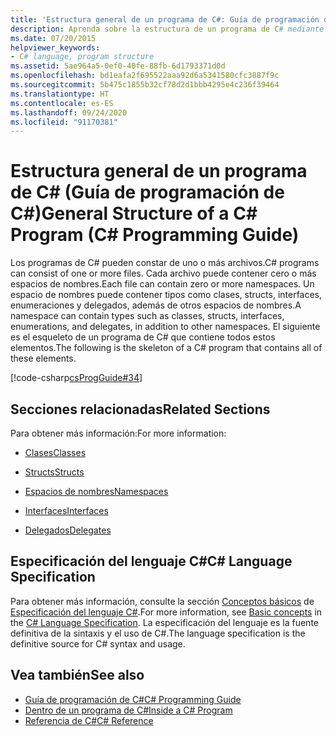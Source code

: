 ```yaml
---
title: 'Estructura general de un programa de C#: Guía de programación de C#'
description: Aprenda sobre la estructura de un programa de C# mediante un programa esqueleto que contiene todos los elementos necesarios para un programa.
ms.date: 07/20/2015
helpviewer_keywords:
- C# language, program structure
ms.assetid: 5ae964a5-0ef0-40fe-88fb-6d1793371d0d
ms.openlocfilehash: bd1eafa2f695522aaa92d6a5341580cfc3887f9c
ms.sourcegitcommit: 5b475c1855b32cf78d2d1bbb4295e4c236f39464
ms.translationtype: HT
ms.contentlocale: es-ES
ms.lasthandoff: 09/24/2020
ms.locfileid: "91170381"
---
```

# <a name="general-structure-of-a-c-program-c-programming-guide"></a><span data-ttu-id="825f8-103">Estructura general de un programa de C# (Guía de programación de C#)</span><span class="sxs-lookup"><span data-stu-id="825f8-103">General Structure of a C# Program (C# Programming Guide)</span></span>

<span data-ttu-id="825f8-104">Los programas de C# pueden constar de uno o más archivos.</span><span class="sxs-lookup"><span data-stu-id="825f8-104">C# programs can consist of one or more files.</span></span> <span data-ttu-id="825f8-105">Cada archivo puede contener cero o más espacios de nombres.</span><span class="sxs-lookup"><span data-stu-id="825f8-105">Each file can contain zero or more namespaces.</span></span> <span data-ttu-id="825f8-106">Un espacio de nombres puede contener tipos como clases, structs, interfaces, enumeraciones y delegados, además de otros espacios de nombres.</span><span class="sxs-lookup"><span data-stu-id="825f8-106">A namespace can contain types such as classes, structs, interfaces, enumerations, and delegates, in addition to other namespaces.</span></span> <span data-ttu-id="825f8-107">El siguiente es el esqueleto de un programa de C# que contiene todos estos elementos.</span><span class="sxs-lookup"><span data-stu-id="825f8-107">The following is the skeleton of a C# program that contains all of these elements.</span></span>  
  
 [!code-csharp[csProgGuide#34](~/samples/snippets/csharp/VS_Snippets_VBCSharp/csProgGuide/CS/class2.cs#34)]  
  
## <a name="related-sections"></a><span data-ttu-id="825f8-108">Secciones relacionadas</span><span class="sxs-lookup"><span data-stu-id="825f8-108">Related Sections</span></span>  

 <span data-ttu-id="825f8-109">Para obtener más información:</span><span class="sxs-lookup"><span data-stu-id="825f8-109">For more information:</span></span>  
  
- [<span data-ttu-id="825f8-110">Clases</span><span class="sxs-lookup"><span data-stu-id="825f8-110">Classes</span></span>](../classes-and-structs/classes.md)  
  
- [<span data-ttu-id="825f8-111">Structs</span><span class="sxs-lookup"><span data-stu-id="825f8-111">Structs</span></span>](../../language-reference/builtin-types/struct.md)  
  
- [<span data-ttu-id="825f8-112">Espacios de nombres</span><span class="sxs-lookup"><span data-stu-id="825f8-112">Namespaces</span></span>](../namespaces/index.md)  
  
- [<span data-ttu-id="825f8-113">Interfaces</span><span class="sxs-lookup"><span data-stu-id="825f8-113">Interfaces</span></span>](../interfaces/index.md)  
  
- [<span data-ttu-id="825f8-114">Delegados</span><span class="sxs-lookup"><span data-stu-id="825f8-114">Delegates</span></span>](../delegates/index.md)  
  
## <a name="c-language-specification"></a><span data-ttu-id="825f8-115">Especificación del lenguaje C#</span><span class="sxs-lookup"><span data-stu-id="825f8-115">C# Language Specification</span></span>  

<span data-ttu-id="825f8-116">Para obtener más información, consulte la sección [Conceptos básicos](~/_csharplang/spec/basic-concepts.md) de [Especificación del lenguaje C#](/dotnet/csharp/language-reference/language-specification/introduction).</span><span class="sxs-lookup"><span data-stu-id="825f8-116">For more information, see [Basic concepts](~/_csharplang/spec/basic-concepts.md) in the [C# Language Specification](/dotnet/csharp/language-reference/language-specification/introduction).</span></span> <span data-ttu-id="825f8-117">La especificación del lenguaje es la fuente definitiva de la sintaxis y el uso de C#.</span><span class="sxs-lookup"><span data-stu-id="825f8-117">The language specification is the definitive source for C# syntax and usage.</span></span>
  
## <a name="see-also"></a><span data-ttu-id="825f8-118">Vea también</span><span class="sxs-lookup"><span data-stu-id="825f8-118">See also</span></span>

- [<span data-ttu-id="825f8-119">Guía de programación de C#</span><span class="sxs-lookup"><span data-stu-id="825f8-119">C# Programming Guide</span></span>](../index.md)
- [<span data-ttu-id="825f8-120">Dentro de un programa de C#</span><span class="sxs-lookup"><span data-stu-id="825f8-120">Inside a C# Program</span></span>](./index.md)
- [<span data-ttu-id="825f8-121">Referencia de C#</span><span class="sxs-lookup"><span data-stu-id="825f8-121">C# Reference</span></span>](../../language-reference/index.md)
